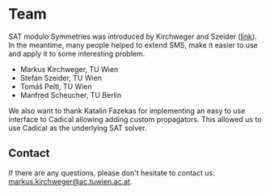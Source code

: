 # Team

SAT modulo Symmetries was introduced by Kirchweger and Szeider ([link](https://publik.tuwien.ac.at/files/publik_300078.pdf)). In the meantime, many people helped to extend SMS, make it easier to use and apply it to some interesting problem.

- Markus Kirchweger, TU Wien
- Stefan Szeider, TU Wien
- Tomáš  Peitl, TU Wien
- Manfred Scheucher, TU Berlin

We also want to thank Katalin Fazekas for implementing an easy to use interface to Cadical allowing adding custom propagators. This allowed us to use Cadical as the underlying SAT solver. 

## Contact

If there are any questions, please don't hesitate to contact us:
 <markus.kirchweger@ac.tuwien.ac.at>.
